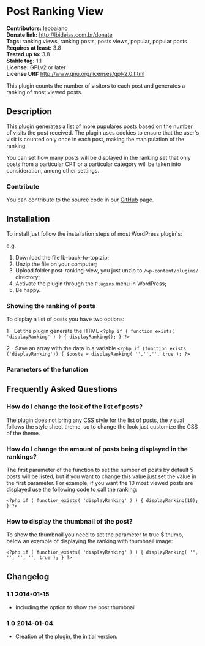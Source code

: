 # Post Ranking View #
**Contributors:** leobaiano  
**Donate link:** http://lbideias.com.br/donate  
**Tags:** ranking views, ranking posts, posts views, popular, popular posts  
**Requires at least:** 3.8  
**Tested up to:** 3.8  
**Stable tag:** 1.1  
**License:** GPLv2 or later  
**License URI:** http://www.gnu.org/licenses/gpl-2.0.html  

This plugin counts the number of visitors to each post and generates a ranking of most viewed posts.

## Description ##

This plugin generates a list of more pupulares posts based on the number of visits the post received. The plugin uses cookies to ensure that the user's visit is counted only once in each post, making the manipulation of the ranking.

You can set how many posts will be displayed in the ranking set that only posts from a particular CPT or a particular category will be taken into consideration, among other settings.

### Contribute ###

You can contribute to the source code in our [GitHub](https://github.com/leobaiano/Post-Ranking-View) page.

## Installation ##

To install just follow the installation steps of most WordPress plugin's:

e.g.

1. Download the file lb-back-to-top.zip;
2. Unzip the file on your computer;
3. Upload folder post-ranking-view, you just unzip to `/wp-content/plugins/` directory;
4. Activate the plugin through the `Plugins` menu in WordPress;
5. Be happy.

### Showing the ranking of posts ###

To display a list of posts you have two options:

1 - Let the plugin generate the HTML
`<?php
if ( function_exists( 'displayRanking' ) ) {
displayRanking();
}
?>`

2 - Save an array with the data in a variable
`<?php
if (function_exists ('displayRanking')) {
$posts = displayRanking( '','','', true );
?>`

### Parameters of the function ###

<?php
	displayRanking( $amount, $post_type, $category, $print, $thumb );

	$amount - Amount of posts to be displayed. Default = 5
	$post_type - Type of post that should be considered in the ranking, if not set all kind of posts will enter the ranking. Default = null
	$category - Category that should be considered in the ranking, if not set posts from all categories will enter the ranking. Default = null
	$print - Sets whether HTML is returned or an array with the posts ranking. Default = null ( display HTML )
	$thumb - Show thumbnail or not - true to display thumbnail, default false
?>

## Frequently Asked Questions ##

### How do I change the look of the list of posts? ###

The plugin does not bring any CSS style for the list of posts, the visual follows the style sheet theme, so to change the look just customize the CSS of the theme.

### How do I change the amount of posts being displayed in the rankings? ###

The first parameter of the function to set the number of posts by default 5 posts will be listed, but if you want to change this value just set the value in the first parameter. For example, if you want the 10 most viewed posts are displayed use the following code to call the ranking:

`<?php
if ( function_exists( 'displayRanking' ) ) {
displayRanking(10);
}
?>`

### How to display the thumbnail of the post? ###

To show the thumbnail you need to set the parameter to true $ thumb, below an example of displaying the ranking with thumbnail image:

`<?php
if ( function_exists( 'displayRanking' ) ) {
displayRanking( '', '', '', '', true );
}
?>`

## Changelog ##

### 1.1 2014-01-15 ###

* Including the option to show the post thumbnail

### 1.0 2014-01-04 ###

* Creation of the plugin, the initial version.